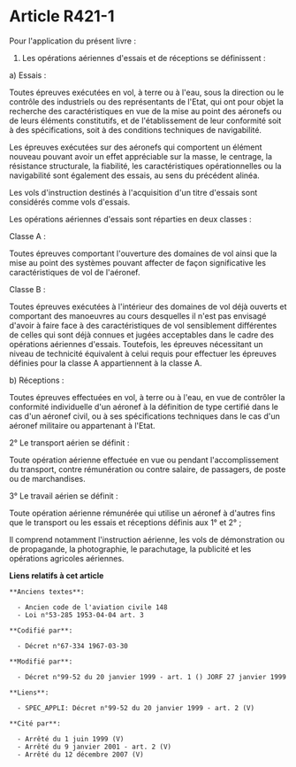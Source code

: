 # Article R421-1

Pour l'application du présent livre :

1. Les opérations aériennes d'essais et de réceptions se définissent :

a) Essais :

Toutes épreuves exécutées en vol, à terre ou à l'eau, sous la direction ou le contrôle des industriels ou des représentants
de l'Etat, qui ont pour objet la recherche des caractéristiques en vue de la mise au point des aéronefs ou de leurs éléments
constitutifs, et de l'établissement de leur conformité soit à des spécifications, soit à des conditions techniques de
navigabilité.

Les épreuves exécutées sur des aéronefs qui comportent un élément nouveau pouvant avoir un effet appréciable sur la masse, le
centrage, la résistance structurale, la fiabilité, les caractéristiques opérationnelles ou la navigabilité sont également des
essais, au sens du précédent alinéa.

Les vols d'instruction destinés à l'acquisition d'un titre d'essais sont considérés comme vols d'essais.

Les opérations aériennes d'essais sont réparties en deux classes :

Classe A :

Toutes épreuves comportant l'ouverture des domaines de vol ainsi que la mise au point des systèmes pouvant affecter de façon
significative les caractéristiques de vol de l'aéronef.

Classe B :

Toutes épreuves exécutées à l'intérieur des domaines de vol déjà ouverts et comportant des manoeuvres au cours desquelles il
n'est pas envisagé d'avoir à faire face à des caractéristiques de vol sensiblement différentes de celles qui sont déjà
connues et jugées acceptables dans le cadre des opérations aériennes d'essais. Toutefois, les épreuves nécessitant un niveau
de technicité équivalent à celui requis pour effectuer les épreuves définies pour la classe A appartiennent à la classe A.

b) Réceptions :

Toutes épreuves effectuées en vol, à terre ou à l'eau, en vue de contrôler la conformité individuelle d'un aéronef à la
définition de type certifié dans le cas d'un aéronef civil, ou à ses spécifications techniques dans le cas d'un aéronef
militaire ou appartenant à l'Etat.

2° Le transport aérien se définit :

Toute opération aérienne effectuée en vue ou pendant l'accomplissement du transport, contre rémunération ou contre salaire,
de passagers, de poste ou de marchandises.

3° Le travail aérien se définit :

Toute opération aérienne rémunérée qui utilise un aéronef à d'autres fins que le transport ou les essais et réceptions
définis aux 1° et 2° ;

Il comprend notamment l'instruction aérienne, les vols de démonstration ou de propagande, la photographie, le parachutage, la
publicité et les opérations agricoles aériennes.

**Liens relatifs à cet article**

	**Anciens textes**:

	  - Ancien code de l'aviation civile 148
	  - Loi n°53-285 1953-04-04 art. 3

	**Codifié par**:

	  - Décret n°67-334 1967-03-30

	**Modifié par**:

	  - Décret n°99-52 du 20 janvier 1999 - art. 1 () JORF 27 janvier 1999

	**Liens**:

	  - SPEC_APPLI: Décret n°99-52 du 20 janvier 1999 - art. 2 (V)

	**Cité par**:

	  - Arrêté du 1 juin 1999 (V)
	  - Arrêté du 9 janvier 2001 - art. 2 (V)
	  - Arrêté du 12 décembre 2007 (V)
